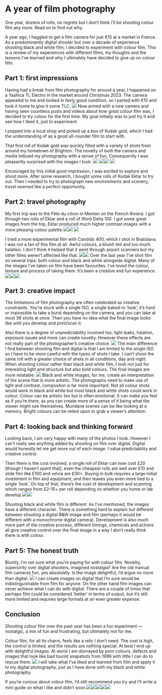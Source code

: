 # A year of film photography
One year, dozens of rolls, no regrets but I don’t think I’ll be shooting colour film any more. Read on to find out why.

A year ago, I haggled to get a film camera for just €15 at a market in France. As a predominantly digital shooter but over a decade of experience shooting black and white film; I decided to experiment with colour film. This is a review of my experiences with different films, my thoughts and the lessons I’ve learned and why I ultimately have decided to give up on colour film.

## Part 1: first impressions 
Having had a break from film photography for around a year, I happened on a Yashica TL Electro in the market around Christmas 2023. The camera appealed to me and looked in fairly good condition, so I parted with €15 and took it home to give it some TLC.
![](images/IMG_2059.jpeg)
Now armed with a new camera and having seen countless posts and videos about how great colour film was, I decided to try colour for the first time. My goal initially was to just try it and see how I liked it, just to experiment.

I popped into a local shop and picked up a box of Kodak gold, which I had the understanding of as a good all-rounder film to start with.

That first roll of Kodak gold was quickly filled with a variety of shots from around my hometown of Brighton. The novelty of both the camera and media imbued my photography with a sense of fun. Consequently I was pleasantly surprised with the images I took.
![](images/IMG_7787.jpeg)<!-- {"width":647} -->
![](images/IMG_7767.jpeg)<!-- {"width":325} -->![](images/IMG_7784.jpeg)<!-- {"width":323} -->
![](images/Yashica%2021.avif)<!-- {"width":647} -->

Encouraged by this initial good impression, I was excited to explore and shoot more. After some research, I bought some rolls of Kodak Ektar to try out. Then I needed to try to photograph new environments and scenery, travel seemed like a perfect opportunity.

## Part 2: travel photography 
My first trip was to the Fête du citron in Menton on the French Riviera. I got through two rolls of Ektar and a roll of Ilford Delta 100. I got some great images from the trip, Ektar produced much higher contrast images with a more pleasing colour palette.![](images/IMG_0217.jpeg)<!-- {"width":323} -->![](images/IMG_0279.jpeg)<!-- {"width":325} -->
![](images/IMG_0293.jpeg)<!-- {"width":293} -->

I tried a more experimental film with Candido 400, which I shot in Bratislava. I was not a fan of this film at all. Awful colours, a bluish tint and too much halation. I don’t think it helped that it went through airport scanners but my other films weren’t affected like that.
![](images/011400010036.jpeg)<!-- {"width":325} -->![](images/011400010031.jpeg)<!-- {"width":325} -->
Over the last year I’ve shot film on several trips: both colour and black and white alongside digital. Many of the images I’ve taken on film have been favourites. I’ve loved the colour, texture and process of taking them. It’s been a creative and fun experience.![](images/IMG_7713.jpeg)<!-- {"width":325} -->![](images/IMG_7703.jpeg)<!-- {"width":325} -->![](images/IMG_7705.jpeg)

## Part 3: creative impact
The limitations of film photography are often celebrated as creative constraints. You’re stuck with a single ISO, a single baked-in ‘look’, it’s hard or impossible to take a burst depending on the camera, and you can take at most 36 shots at once. Then you have no idea what the final image looks like until you develop and print/scan it.

Also there is a degree of unpredictability involved too; light leaks, halation, exposure issues and more can create novelty. However these effects are not really part of the photographer’s creative choice.
![](images/000092020015.jpeg)
The main difference I find between shooting film and digital is that I am limited to the single ISO so I have to be more careful with the types of shots I take. I can’t shoot the same roll with a greater choice of shots in all conditions, day and night. When shooting colour rather than black and white film, I look not just for interesting light and structure but also bold colours. The final images are more relatable.
![](images/IMG_7722.jpeg)
Black and white images, for me, create an interpretation of the scene that is more artistic. The photographs need to make use of light and contrast, compositon is far more important. Not all colour shots would work in black and white but most black and white shots could work in colour. Colour can be artistic too but is often emotional. It can make you feel as if you’re there, as you can create more of a sense of it being what the viewer might see themselves. Mundane scenes can be like looking at a memory. Bright colours can be relied upon to grab a viewer’s attention.

## Part 4: looking back and thinking forward
Looking back, I am very happy with many of the photos I took. However I can’t really see anything added by shooting on film over digital. Digital would honestly let me get more out of each image. I value predictability and creative control.

Then there is the cost involved, a single roll of Ektar can now cost £20 (though I haven’t spent that), even the cheapest rolls are well over £10 and slide film like E100 and velvia are £30+. Buying in bulk requires a large initial investment in film and equipment, and then leaves you even more tied to a single ‘look’. On top of that, there’s the cost of development and scanning which ranges from £2–15+ per roll depending on whether you home or lab develop.![](images/0022-0f3db.jpeg)<!-- {"width":325} -->![](images/0036-478ff.jpeg)<!-- {"width":325} -->

Shooting black and white film is different. As I’ve mentioned, the images have a different character. There is something hard to explain but different between shooting a digital B&W image and film (perhaps it would be different with a monochrome digital camera). Development is also much more part of the creative process, different timings, chemicals and actions all give creative control over the final image in a way I don’t really think there is with colour.

## Part 5: The honest truth
Bluntly, I’m not sure what you’re paying for with colour film. Novelty, superiority over digital shooters, imagined nostalgia? Are the old manual film cameras fun, yes absolutely. Is the image delightful, I’d argue no more than digital.
![](images/000004340031.jpeg)
I can create images on digital that I’m sure would be indistinguishable from film for anyone. On the other hand film images can never achieve what I can do with digital. There are a couple of times that perhaps film could be considered ‘better’ in terms of output, but it’s still more limited and requires large formats at an even greater expense.

## Conclusion
Shooting colour film over the past year has been a fun experiment — nostalgic, a mix of fun and frustrating, but ultimately not for me.

Colour film, for all its charm, feels like a relic I don’t need. The cost is high, the control is limited, and the results are nothing special. At best I end up with delightful images. At worst I am dismayed by poor colours, defects and images that look like bad tourist snapshots from 1999 with little I can do to rescue them.
![](images/000094030005.jpeg)
I will take what I’ve liked and learned from film and apply it to my digital photography, just as I have done with my black and white photography.

If you’re curious about colour film, I’d still recommend you try and I’ll write a mini guide on what I like and didn’t soon.![](images/000093700001.jpeg)![](images/000092020032.jpeg)![](images/0038-08a11.jpeg)![](images/0016-fe008.jpeg)![](images/0013-f9c3e.jpeg)
